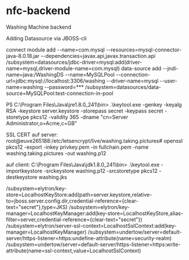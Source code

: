 # nfc-backend
Washing Machine backend

Adding Datasource via JBOSS-cli

connect
module add --name=com.mysql --resources=mysql-connector-java-8.0.18.jar --dependencies=javax.api,javax.transaction.api
/subsystem=datasources/jdbc-driver=mysql:add(driver-name=mysql,driver-module-name=com.mysql)
data-source add --jndi-name=java:/WashingDS --name=MySQLPool --connection-url=jdbc:mysql://localhost:3306/washing --driver-name=mysql --user-name=washing --password=***
 /subsystem=datasources/data-source=MySQLPool:test-connection-in-pool
 
 
 
 
 
 
 
 
 
 
 
 
 
 PS C:\Program Files\Java\jre1.8.0_241\bin> 
 .\keytool.exe -genkey -keyalg RSA -keystore server.keystore -storepass secret -keypass secret -storetype pkcs12 -validity 365  -dname "cn=Server Administrator,o=Acme,c=GB"
 
 SSL CERT
 auf server:
 root@euve265188:/etc/letsencrypt/live/washing.taking.pictures# 
 openssl pkcs12 -export -inkey privkey.pem -in fullchain.pem -name washing.taking.pictures -out washing.p12

auf client:
C:\Program Files\Java\jdk1.8.0_241\bin> .\keytool.exe -importkeystore -srckeystore washing.p12 -srcstoretype pkcs12 -destkeystore washing.jks








/subsystem=elytron/key-store=LocalhostKeyStore:add(path=server.keystore,relative-to=jboss.server.config.dir,credential-reference={clear-text="secret"},type=JKS)
/subsystem=elytron/key-manager=LocalhostKeyManager:add(key-store=LocalhostKeyStore,alias-filter=server,credential-reference={clear-text="secret"})
/subsystem=elytron/server-ssl-context=LocalhostSslContext:add(key-manager=LocalhostKeyManager)
/subsystem=undertow/server=default-server/https-listener=https:undefine-attribute(name=security-realm)
/subsystem=undertow/server=default-server/https-listener=https:write-attribute(name=ssl-context,value=LocalhostSslContext)